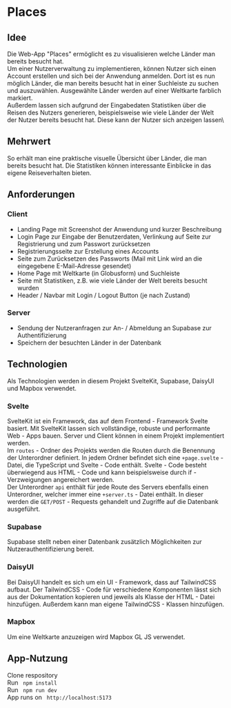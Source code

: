 # Places
## Idee
Die Web-App "Places" ermöglicht es zu visualisieren welche Länder man bereits besucht hat.\
Um einer Nutzerverwaltung zu implementieren, können Nutzer sich einen Account erstellen und sich bei der Anwendung anmelden. Dort ist es nun möglich Länder, die man bereits besucht hat in einer Suchleiste zu suchen und auszuwählen. Ausgewählte Länder werden auf einer Weltkarte farblich markiert.\
Außerdem lassen sich aufgrund der Eingabedaten Statistiken über die Reisen des Nutzers generieren, beispielsweise wie viele Länder der Welt der Nutzer bereits besucht hat. Diese kann der Nutzer sich anzeigen lassen\
## Mehrwert
So erhält man eine praktische visuelle Übersicht über Länder, die man bereits besucht hat. Die Statistiken können interessante Einblicke in das eigene Reiseverhalten bieten.

## Anforderungen
### Client
- Landing Page mit Screenshot der Anwendung und kurzer Beschreibung
- Login Page zur Eingabe der Benutzerdaten, Verlinkung auf Seite zur Registrierung und zum Passwort zurücksetzen
- Registrierungsseite zur Erstellung eines Accounts
- Seite zum Zurücksetzen des Passworts (Mail mit Link wird an die eingegebene E-Mail-Adresse gesendet)
- Home Page mit Weltkarte (in Globusform) und Suchleiste
- Seite mit Statistiken, z.B. wie viele Länder der Welt bereits besucht wurden
- Header / Navbar mit Login / Logout Button (je nach Zustand)

### Server
- Sendung der Nutzeranfragen zur An- / Abmeldung an Supabase zur Authentifizierung
- Speichern der besuchten Länder in der Datenbank 

## Technologien
Als Technologien werden in diesem Projekt SvelteKit, Supabase, DaisyUI und Mapbox verwendet.

### Svelte
SvelteKit ist ein Framework, das auf dem Frontend - Framework Svelte basiert. Mit SvelteKit lassen sich vollständige, robuste und performante Web - Apps bauen. Server und Client können in einem Projekt implementiert werden.\
Im ```routes``` - Ordner des Projekts werden die Routen durch die Benennung der Unterordner definiert. In jedem Ordner befindet sich eine ```+page.svelte``` - Datei, die TypeScript und Svelte - Code enthält. Svelte - Code besteht überwiegend aus HTML - Code und kann beispielsweise durch if - Verzweigungen angereichert werden.\
Der Unterordner ```api``` enthält für jede Route des Servers ebenfalls einen Unterordner, welcher immer eine ```+server.ts``` - Datei enthält. In dieser werden die ```GET/POST``` - Requests gehandelt und Zugriffe auf die Datenbank ausgeführt.

### Supabase
Supabase stellt neben einer Datenbank zusätzlich Möglichkeiten zur Nutzerauthentifizierung bereit. 

### DaisyUI
Bei DaisyUI handelt es sich um ein UI - Framework, dass auf TailwindCSS aufbaut. Der TailwindCSS - Code für verschiedene Komponenten lässt sich aus der Dokumentation kopieren und jeweils als Klasse der HTML - Datei hinzufügen. Außerdem kann man eigene TailwindCSS - Klassen hinzufügen.

### Mapbox
Um eine Weltkarte anzuzeigen wird Mapbox GL JS verwendet.

## App-Nutzung
Clone respository\
Run ``` npm install```\
Run ``` npm run dev```\
App runs on ``` http://localhost:5173```
